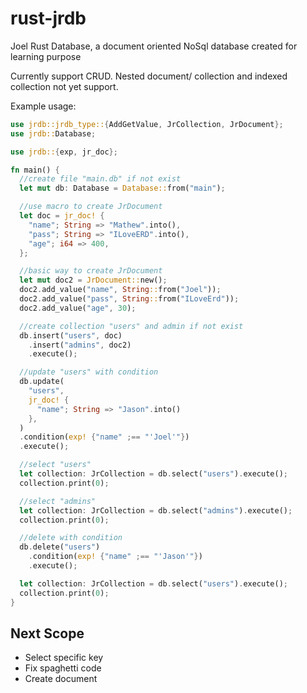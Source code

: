 # rust-jrdb
Joel Rust Database, a document oriented NoSql database created for learning purpose

Currently support CRUD. Nested document/ collection and indexed collection not yet support.

Example usage:
```rust
use jrdb::jrdb_type::{AddGetValue, JrCollection, JrDocument};
use jrdb::Database;

use jrdb::{exp, jr_doc};

fn main() {
  //create file "main.db" if not exist
  let mut db: Database = Database::from("main");

  //use macro to create JrDocument
  let doc = jr_doc! {
    "name"; String => "Mathew".into(),
    "pass"; String => "ILoveERD".into(),
    "age"; i64 => 400,
  };

  //basic way to create JrDocument
  let mut doc2 = JrDocument::new();
  doc2.add_value("name", String::from("Joel"));
  doc2.add_value("pass", String::from("ILoveErd"));
  doc2.add_value("age", 30);

  //create collection "users" and admin if not exist
  db.insert("users", doc)
    .insert("admins", doc2)
    .execute();

  //update "users" with condition
  db.update(
    "users",
    jr_doc! {
      "name"; String => "Jason".into()
    },
  )
  .condition(exp! {"name" ;== "'Joel'"})
  .execute();

  //select "users"
  let collection: JrCollection = db.select("users").execute();
  collection.print(0);

  //select "admins"
  let collection: JrCollection = db.select("admins").execute();
  collection.print(0);

  //delete with condition
  db.delete("users")
    .condition(exp! {"name" ;== "'Jason'"})
    .execute();

  let collection: JrCollection = db.select("users").execute();
  collection.print(0);
}

```

## Next Scope
- Select specific key
- Fix spaghetti code
- Create document
